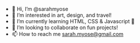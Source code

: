 - 👋 Hi, I’m @sarahmyose
- 👀 I’m interested in art, design, and travel!
- 🌱 I’m currently learning HTML, CSS & Javascript 🫡
- 💞️ I’m looking to collaborate on fun projects!
- 📫 How to reach me sarah.myose@gmail.com

<!---
sarahmyose/sarahmyose is a ✨ special ✨ repository because its `README.md` (this file) appears on your GitHub profile.
You can click the Preview link to take a look at your changes.
--->
